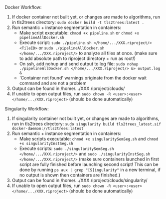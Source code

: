 Docker Workflow:
 1. If docker container not built yet, or changes are made to algorithms, run in tls2trees directory:
	`sudo docker build -t tls2trees:latest .`
 2. Run semantic + instance segmentation in containers:
    - Make script executable: `chmod +x pipeline.sh` or `chmod +x pipelineAllDocker.sh`
    - Execute script: `sudo ./pipeline.sh </home/.../XXX.riproject/> <TileID>` or `sudo ./pipelineAllDocker.sh </home/.../XXX.riproject/>` to analyze all tiles at once.
    (make sure to add absolute path to riproject directory + run as root!)
    - On ssh, add nohup and send output to log file: `sudo nohup ./pipelineAllDocker.sh </home/.../XXX.riproject/> &> output.log &`
    - 'Container not found' warnings originate from the docker wait command and are not a problem
 3. Output can be found in /home/.../XXX.riproject/clouds/
 4. If unable to open output files, run `sudo chown -R <user>:<user> </home/.../XXX.riproject>` (should be done automatically)

Singularity Workflow:
 1. If singularity container not built yet, or changes are made to algorithms, run in tls2trees directory:
	`sudo singularity build tls2trees_latest.sif docker-daemon://tls2trees:latest`
 2. Run semantic + instance segmentation in containers:
    - Make scripts executable: `chmod +x singularitySemSeg.sh` and `chmod +x singularityInstSeg.sh`
    - Execute scripts: `sudo ./singularitySemSeg.sh </home/.../XXX.riproject/>` and `sudo ./singularityInstSeg.sh </home/.../XXX.riproject/>`
         (make sure containers launched in first script are fully finished before launching second script! This can be done by running `ps aux | grep "[S]ingularity"` in a new terminal, if no output is shown then containers are finished.)
 3. Output can be found in /home/.../XXX.riproject/clouds/singularity/
 4. If unable to open output files, run `sudo chown -R <user>:<user> </home/.../XXX.riproject>` (should be done automatically)